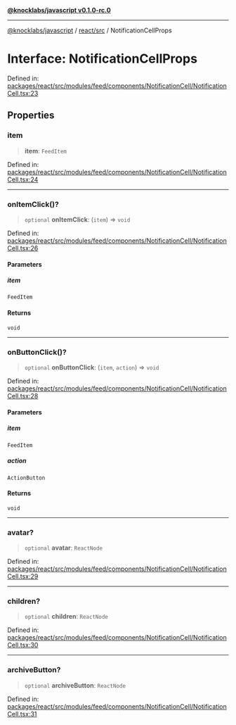 [**@knocklabs/javascript v0.1.0-rc.0**](../../../README.md)

***

[@knocklabs/javascript](../../../modules.md) / [react/src](../README.md) / NotificationCellProps

# Interface: NotificationCellProps

Defined in: [packages/react/src/modules/feed/components/NotificationCell/NotificationCell.tsx:23](https://github.com/knocklabs/javascript/blob/main/packages/react/src/modules/feed/components/NotificationCell/NotificationCell.tsx#L23)

## Properties

### item

> **item**: `FeedItem`

Defined in: [packages/react/src/modules/feed/components/NotificationCell/NotificationCell.tsx:24](https://github.com/knocklabs/javascript/blob/main/packages/react/src/modules/feed/components/NotificationCell/NotificationCell.tsx#L24)

***

### onItemClick()?

> `optional` **onItemClick**: (`item`) => `void`

Defined in: [packages/react/src/modules/feed/components/NotificationCell/NotificationCell.tsx:26](https://github.com/knocklabs/javascript/blob/main/packages/react/src/modules/feed/components/NotificationCell/NotificationCell.tsx#L26)

#### Parameters

##### item

`FeedItem`

#### Returns

`void`

***

### onButtonClick()?

> `optional` **onButtonClick**: (`item`, `action`) => `void`

Defined in: [packages/react/src/modules/feed/components/NotificationCell/NotificationCell.tsx:28](https://github.com/knocklabs/javascript/blob/main/packages/react/src/modules/feed/components/NotificationCell/NotificationCell.tsx#L28)

#### Parameters

##### item

`FeedItem`

##### action

`ActionButton`

#### Returns

`void`

***

### avatar?

> `optional` **avatar**: `ReactNode`

Defined in: [packages/react/src/modules/feed/components/NotificationCell/NotificationCell.tsx:29](https://github.com/knocklabs/javascript/blob/main/packages/react/src/modules/feed/components/NotificationCell/NotificationCell.tsx#L29)

***

### children?

> `optional` **children**: `ReactNode`

Defined in: [packages/react/src/modules/feed/components/NotificationCell/NotificationCell.tsx:30](https://github.com/knocklabs/javascript/blob/main/packages/react/src/modules/feed/components/NotificationCell/NotificationCell.tsx#L30)

***

### archiveButton?

> `optional` **archiveButton**: `ReactNode`

Defined in: [packages/react/src/modules/feed/components/NotificationCell/NotificationCell.tsx:31](https://github.com/knocklabs/javascript/blob/main/packages/react/src/modules/feed/components/NotificationCell/NotificationCell.tsx#L31)

